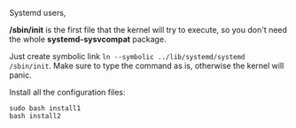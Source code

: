 Systemd users,

**/sbin/init** is the first file that the kernel will try to execute, so you don't need the whole **systemd-sysvcompat** package.

Just create symbolic link `ln --symbolic ../lib/systemd/systemd /sbin/init`. Make sure to type the command as is, otherwise the kernel will panic.

Install all the configuration files:

    sudo bash install1
    bash install2
